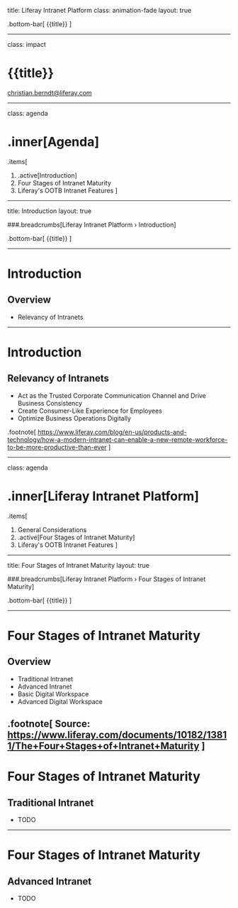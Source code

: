 title: Liferay Intranet Platform 
class: animation-fade
layout: true

.bottom-bar[
  {{title}}
]

---

class: impact

# {{title}}
christian.berndt@liferay.com 

---

class: agenda

# .inner[Agenda]

.items[
1. .active[Introduction]
1. Four Stages of Intranet Maturity
1. Liferay's OOTB Intranet Features
]

---

title: Introduction 
layout: true

###.breadcrumbs[Liferay Intranet Platform › Introduction]

.bottom-bar[
  {{title}}
]

---

# Introduction 

## Overview

* Relevancy of Intranets 

---

# Introduction 

## Relevancy of Intranets

* Act as the Trusted Corporate Communication Channel and Drive Business Consistency 
* Create Consumer-Like Experience for Employees
* Optimize Business Operations Digitally

.footnote[
https://www.liferay.com/blog/en-us/products-and-technology/how-a-modern-intranet-can-enable-a-new-remote-workforce-to-be-more-productive-than-ever
]

---

class: agenda

# .inner[Liferay Intranet Platform]

.items[
1. General Considerations
1. .active[Four Stages of Intranet Maturity]
1. Liferay's OOTB Intranet Features
]

---

title: Four Stages of Intranet Maturity 
layout: true

###.breadcrumbs[Liferay Intranet Platform › Four Stages of Intranet Maturity]

.bottom-bar[
  {{title}}
]

---

# Four Stages of Intranet Maturity 

## Overview 

* Traditional Intranet
* Advanced Intranet
* Basic Digital Workspace
* Advanced Digital Workspace

.footnote[
  Source: https://www.liferay.com/documents/10182/13811/The+Four+Stages+of+Intranet+Maturity
]
---

# Four Stages of Intranet Maturity 

## Traditional Intranet 

* TODO

---

# Four Stages of Intranet Maturity 

## Advanced Intranet 

* TODO

